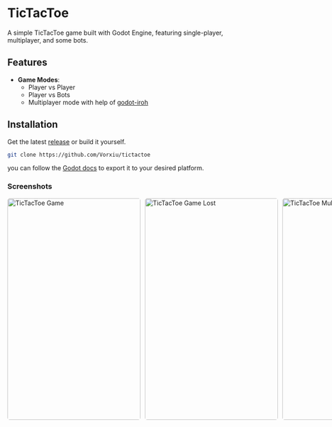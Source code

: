 # TicTacToe

A simple TicTacToe game built with Godot Engine, featuring single-player, multiplayer, and some bots.

## Features

- **Game Modes**:
  - Player vs Player 
  - Player vs Bots
  - Multiplayer mode with help of [godot-iroh](https://github.com/tipragot/godot-iroh)

## Installation

Get the latest  [release](https://github.com/Vorxiu/tictactoe/releases) or build it yourself.

```bash
git clone https://github.com/Vorxiu/tictactoe
```

you can follow the [Godot docs](https://docs.godotengine.org/en/latest/tutorials/export/exporting_projects.html) to export it to your desired platform. 

### Screenshots

<div style="display: flex; gap: 10px;">
  <img src="/screenshots/TicTacToe.png" alt="TicTacToe Game" width="300" height="500" style="border-radius: 5px;">
  <img src="/screenshots/game_lost.png" alt="TicTacToe Game Lost" width="300" height="500" style="border-radius: 5px;">
  
  <img src="/screenshots/mutiplayer_window.png" alt="TicTacToe Multiplayer" width="300" height="500" style="border-radius: 5px;">
</div>
